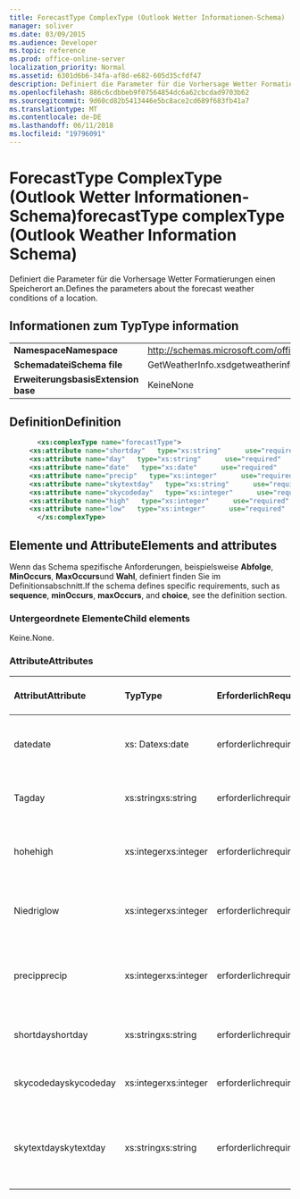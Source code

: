 ```yaml
---
title: ForecastType ComplexType (Outlook Wetter Informationen-Schema)
manager: soliver
ms.date: 03/09/2015
ms.audience: Developer
ms.topic: reference
ms.prod: office-online-server
localization_priority: Normal
ms.assetid: 6301d6b6-34fa-af8d-e682-605d35cfdf47
description: Definiert die Parameter für die Vorhersage Wetter Formatierungen einen Speicherort an.
ms.openlocfilehash: 886c6cdbbeb9f07564854dc6a62cbcdad9703b62
ms.sourcegitcommit: 9d60cd82b5413446e5bc8ace2cd689f683fb41a7
ms.translationtype: MT
ms.contentlocale: de-DE
ms.lasthandoff: 06/11/2018
ms.locfileid: "19796091"
---
```

# <a name="forecasttype-complextype-outlook-weather-information-schema"></a><span data-ttu-id="ed5af-103">ForecastType ComplexType (Outlook Wetter Informationen-Schema)</span><span class="sxs-lookup"><span data-stu-id="ed5af-103">forecastType complexType (Outlook Weather Information Schema)</span></span>

<span data-ttu-id="ed5af-104">Definiert die Parameter für die Vorhersage Wetter Formatierungen einen Speicherort an.</span><span class="sxs-lookup"><span data-stu-id="ed5af-104">Defines the parameters about the forecast weather conditions of a location.</span></span>
  
## <a name="type-information"></a><span data-ttu-id="ed5af-105">Informationen zum Typ</span><span class="sxs-lookup"><span data-stu-id="ed5af-105">Type information</span></span>

|||
|:-----|:-----|
|<span data-ttu-id="ed5af-106">**Namespace**</span><span class="sxs-lookup"><span data-stu-id="ed5af-106">**Namespace**</span></span> <br/> |http://schemas.microsoft.com/office/outlook/15/getweatherinfo.xsd  <br/> |
|<span data-ttu-id="ed5af-107">**Schemadatei**</span><span class="sxs-lookup"><span data-stu-id="ed5af-107">**Schema file**</span></span> <br/> |<span data-ttu-id="ed5af-108">GetWeatherInfo.xsd</span><span class="sxs-lookup"><span data-stu-id="ed5af-108">getweatherinfo.xsd</span></span>  <br/> |
|<span data-ttu-id="ed5af-109">**Erweiterungsbasis**</span><span class="sxs-lookup"><span data-stu-id="ed5af-109">**Extension base**</span></span> <br/> |<span data-ttu-id="ed5af-110">Keine</span><span class="sxs-lookup"><span data-stu-id="ed5af-110">None</span></span>  <br/> |
   
## <a name="definition"></a><span data-ttu-id="ed5af-111">Definition</span><span class="sxs-lookup"><span data-stu-id="ed5af-111">Definition</span></span>

```XML
       <xs:complexType name="forecastType">
     <xs:attribute name="shortday"   type="xs:string"      use="required"     />
     <xs:attribute name="day"   type="xs:string"      use="required"     />
     <xs:attribute name="date"   type="xs:date"      use="required"     />
     <xs:attribute name="precip"   type="xs:integer"      use="required"     />
     <xs:attribute name="skytextday"   type="xs:string"      use="required"     />
     <xs:attribute name="skycodeday"   type="xs:integer"      use="required"     />
     <xs:attribute name="high"   type="xs:integer"      use="required"     />
     <xs:attribute name="low"   type="xs:integer"      use="required"     />
       </xs:complexType>

```

## <a name="elements-and-attributes"></a><span data-ttu-id="ed5af-112">Elemente und Attribute</span><span class="sxs-lookup"><span data-stu-id="ed5af-112">Elements and attributes</span></span>

<span data-ttu-id="ed5af-113">Wenn das Schema spezifische Anforderungen, beispielsweise **Abfolge**, **MinOccurs**, **MaxOccurs**und **Wahl**, definiert finden Sie im Definitionsabschnitt.</span><span class="sxs-lookup"><span data-stu-id="ed5af-113">If the schema defines specific requirements, such as **sequence**, **minOccurs**, **maxOccurs**, and **choice**, see the definition section.</span></span> 
  
### <a name="child-elements"></a><span data-ttu-id="ed5af-114">Untergeordnete Elemente</span><span class="sxs-lookup"><span data-stu-id="ed5af-114">Child elements</span></span>

<span data-ttu-id="ed5af-115">Keine.</span><span class="sxs-lookup"><span data-stu-id="ed5af-115">None.</span></span>
  
### <a name="attributes"></a><span data-ttu-id="ed5af-116">Attribute</span><span class="sxs-lookup"><span data-stu-id="ed5af-116">Attributes</span></span>

|<span data-ttu-id="ed5af-117">**Attribut**</span><span class="sxs-lookup"><span data-stu-id="ed5af-117">**Attribute**</span></span>|<span data-ttu-id="ed5af-118">**Typ**</span><span class="sxs-lookup"><span data-stu-id="ed5af-118">**Type**</span></span>|<span data-ttu-id="ed5af-119">**Erforderlich**</span><span class="sxs-lookup"><span data-stu-id="ed5af-119">**Required**</span></span>|<span data-ttu-id="ed5af-120">**Beschreibung**</span><span class="sxs-lookup"><span data-stu-id="ed5af-120">**Description**</span></span>|<span data-ttu-id="ed5af-121">**Mögliche Werte**</span><span class="sxs-lookup"><span data-stu-id="ed5af-121">**Possible values**</span></span>|
|:-----|:-----|:-----|:-----|:-----|
|<span data-ttu-id="ed5af-122">date</span><span class="sxs-lookup"><span data-stu-id="ed5af-122">date</span></span>  <br/> |<span data-ttu-id="ed5af-123">xs: Date</span><span class="sxs-lookup"><span data-stu-id="ed5af-123">xs:date</span></span>  <br/> |<span data-ttu-id="ed5af-124">erforderlich</span><span class="sxs-lookup"><span data-stu-id="ed5af-124">required</span></span>  <br/> |<span data-ttu-id="ed5af-125">Gibt das Datum für die Planung.</span><span class="sxs-lookup"><span data-stu-id="ed5af-125">Specifies the date for the forecast.</span></span>  <br/> |<span data-ttu-id="ed5af-126">Ein Wert, der den Typ xs: Date</span><span class="sxs-lookup"><span data-stu-id="ed5af-126">A value of the type xs:date</span></span>  <br/> |
|<span data-ttu-id="ed5af-127">Tag</span><span class="sxs-lookup"><span data-stu-id="ed5af-127">day</span></span>  <br/> |<span data-ttu-id="ed5af-128">xs:string</span><span class="sxs-lookup"><span data-stu-id="ed5af-128">xs:string</span></span>  <br/> |<span data-ttu-id="ed5af-129">erforderlich</span><span class="sxs-lookup"><span data-stu-id="ed5af-129">required</span></span>  <br/> |<span data-ttu-id="ed5af-130">Gibt einen Tag für die Planung.</span><span class="sxs-lookup"><span data-stu-id="ed5af-130">Specifies a day for the forecast.</span></span>  <br/> |<span data-ttu-id="ed5af-131">Ein Wert, der den Typ xs:</span><span class="sxs-lookup"><span data-stu-id="ed5af-131">A value of the type xs:string</span></span>  <br/> |
|<span data-ttu-id="ed5af-132">hohe</span><span class="sxs-lookup"><span data-stu-id="ed5af-132">high</span></span>  <br/> |<span data-ttu-id="ed5af-133">xs:integer</span><span class="sxs-lookup"><span data-stu-id="ed5af-133">xs:integer</span></span>  <br/> |<span data-ttu-id="ed5af-134">erforderlich</span><span class="sxs-lookup"><span data-stu-id="ed5af-134">required</span></span>  <br/> |<span data-ttu-id="ed5af-135">Gibt die höchste prognostizierten Temperatur an.</span><span class="sxs-lookup"><span data-stu-id="ed5af-135">Specifies the forecasted highest temperature.</span></span>  <br/> |<span data-ttu-id="ed5af-136">Der Wert der Type-xs</span><span class="sxs-lookup"><span data-stu-id="ed5af-136">A value of the type xs:integer</span></span>  <br/> |
|<span data-ttu-id="ed5af-137">Niedrig</span><span class="sxs-lookup"><span data-stu-id="ed5af-137">low</span></span>  <br/> |<span data-ttu-id="ed5af-138">xs:integer</span><span class="sxs-lookup"><span data-stu-id="ed5af-138">xs:integer</span></span>  <br/> |<span data-ttu-id="ed5af-139">erforderlich</span><span class="sxs-lookup"><span data-stu-id="ed5af-139">required</span></span>  <br/> |<span data-ttu-id="ed5af-140">Gibt die geplanten niedrigsten Temperatur an.</span><span class="sxs-lookup"><span data-stu-id="ed5af-140">Specifies the forecasted lowest temperature.</span></span>  <br/> |<span data-ttu-id="ed5af-141">Der Wert der Type-xs</span><span class="sxs-lookup"><span data-stu-id="ed5af-141">A value of the type xs:integer</span></span>  <br/> |
|<span data-ttu-id="ed5af-142">precip</span><span class="sxs-lookup"><span data-stu-id="ed5af-142">precip</span></span>  <br/> |<span data-ttu-id="ed5af-143">xs:integer</span><span class="sxs-lookup"><span data-stu-id="ed5af-143">xs:integer</span></span>  <br/> |<span data-ttu-id="ed5af-144">erforderlich</span><span class="sxs-lookup"><span data-stu-id="ed5af-144">required</span></span>  <br/> |<span data-ttu-id="ed5af-145">Gibt die Möglichkeit Prozentsatz Niederschlagsmenge an.</span><span class="sxs-lookup"><span data-stu-id="ed5af-145">Specifies the percentage possibility of precipitation.</span></span>  <br/> |<span data-ttu-id="ed5af-146">Der Wert der Type-xs</span><span class="sxs-lookup"><span data-stu-id="ed5af-146">A value of the type xs:integer</span></span>  <br/> |
|<span data-ttu-id="ed5af-147">shortday</span><span class="sxs-lookup"><span data-stu-id="ed5af-147">shortday</span></span>  <br/> |<span data-ttu-id="ed5af-148">xs:string</span><span class="sxs-lookup"><span data-stu-id="ed5af-148">xs:string</span></span>  <br/> |<span data-ttu-id="ed5af-149">erforderlich</span><span class="sxs-lookup"><span data-stu-id="ed5af-149">required</span></span>  <br/> |<span data-ttu-id="ed5af-150">Gibt einen Tag in abgekürzter Form an.</span><span class="sxs-lookup"><span data-stu-id="ed5af-150">Specifies a day in abbreviated form.</span></span>  <br/> |<span data-ttu-id="ed5af-151">Ein Wert, der den Typ xs:</span><span class="sxs-lookup"><span data-stu-id="ed5af-151">A value of the type xs:string</span></span>  <br/> |
|<span data-ttu-id="ed5af-152">skycodeday</span><span class="sxs-lookup"><span data-stu-id="ed5af-152">skycodeday</span></span>  <br/> |<span data-ttu-id="ed5af-153">xs:integer</span><span class="sxs-lookup"><span data-stu-id="ed5af-153">xs:integer</span></span>  <br/> |<span data-ttu-id="ed5af-154">erforderlich</span><span class="sxs-lookup"><span data-stu-id="ed5af-154">required</span></span>  <br/> |<span data-ttu-id="ed5af-155">Gibt einen Code für die geplanten Bedingungen an.</span><span class="sxs-lookup"><span data-stu-id="ed5af-155">Specifies a code for the forecasted conditions.</span></span>  <br/> |<span data-ttu-id="ed5af-156">Der Wert der Type-xs</span><span class="sxs-lookup"><span data-stu-id="ed5af-156">A value of the type xs:integer</span></span>  <br/> |
|<span data-ttu-id="ed5af-157">skytextday</span><span class="sxs-lookup"><span data-stu-id="ed5af-157">skytextday</span></span>  <br/> |<span data-ttu-id="ed5af-158">xs:string</span><span class="sxs-lookup"><span data-stu-id="ed5af-158">xs:string</span></span>  <br/> |<span data-ttu-id="ed5af-159">erforderlich</span><span class="sxs-lookup"><span data-stu-id="ed5af-159">required</span></span>  <br/> |<span data-ttu-id="ed5af-160">Gibt ein bis zwei Wörter, die die geplanten Bedingungen zu beschreiben.</span><span class="sxs-lookup"><span data-stu-id="ed5af-160">Specifies one to two words that describe the forecasted conditions.</span></span>  <br/> |<span data-ttu-id="ed5af-161">Ein Wert, der den Typ xs:</span><span class="sxs-lookup"><span data-stu-id="ed5af-161">A value of the type xs:string</span></span>  <br/> |
   

